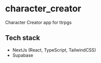 # character_creator
Character Creator app for ttrpgs
## Tech stack
- NextJs (React, TypeScript, TailwindCSS)
- Supabase
